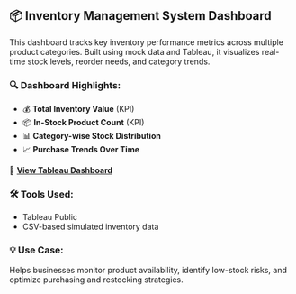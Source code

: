 ## 📦 Inventory Management System Dashboard

This dashboard tracks key inventory performance metrics across multiple product categories. Built using mock data and Tableau, it visualizes real-time stock levels, reorder needs, and category trends.

### 🔍 Dashboard Highlights:
- 💰 **Total Inventory Value** (KPI)
- 📦 **In-Stock Product Count** (KPI)
- 📊 **Category-wise Stock Distribution**
- 📈 **Purchase Trends Over Time**

📌 [**View Tableau Dashboard**](https://public.tableau.com/views/InventoryManagementSystemDashboard/InventoryManagementDashboard)

### 🛠 Tools Used:
- Tableau Public
- CSV-based simulated inventory data

### 💡 Use Case:
Helps businesses monitor product availability, identify low-stock risks, and optimize purchasing and restocking strategies.

